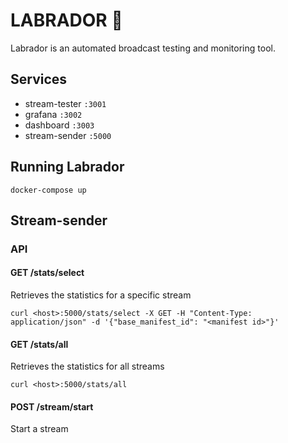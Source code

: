 # LABRADOR :dog:

Labrador is an automated broadcast testing and monitoring tool.

## Services
* stream-tester `:3001`
* grafana `:3002`
* dashboard `:3003` 
* stream-sender `:5000`

## Running Labrador

```
docker-compose up
```

## Stream-sender

### API

#### GET /stats/select

Retrieves the statistics for a specific stream 

```
curl <host>:5000/stats/select -X GET -H "Content-Type: application/json" -d '{"base_manifest_id": "<manifest id>"}'
```

#### GET /stats/all

Retrieves the statistics for all streams

```
curl <host>:5000/stats/all
```

#### POST /stream/start

Start a stream 